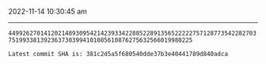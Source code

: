 2022-11-14 10:30:45 am

---

`44992627014120214893095421423933422885228913565222227571287735422827037519933813923637303994101085610876275632566019980225`

`Latest commit SHA is: 381c2d5a5f680540dde37b3e40441789d840adca `
